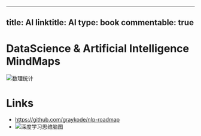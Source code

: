 
---
title: AI
linktitle: AI
type: book
commentable: true
---

# DataScience & Artificial Intelligence MindMaps

![数理统计](https://assets.ng-tech.icu/superbed/2021/08/14/611770ad5132923bf8e506b4.jpg)

# Links

- https://github.com/graykode/nlp-roadmap
- ![深度学习思维脑图](http://rdc.hundsun.com/portal/data/upload/201703/f_44148eb8dbcb119563182ec26adad049.gif)

    